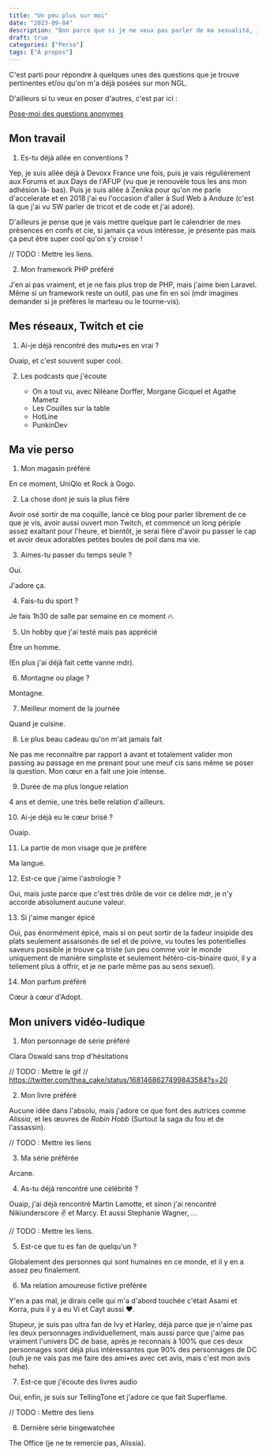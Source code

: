 ```yaml
---
title: "Un peu plus sur moi"
date: "2023-09-04"
description: "Bon parce que si je ne veux pas parler de ma sexualité, je peux au moins parler de qui je suis, j'ai donc décidé de prendre des questions et d'y répondre."
draft: true
categories: ["Perso"]
tags: ["À propos"]
---
```


C'est parti pour répondre à quelques unes des questions que je trouve
pertinentes et/ou qu'on m'a déjà posées sur mon NGL.

D'ailleurs si tu veux en poser d'autres, c'est par ici :

[Pose-moi des questions anonymes](https://ngl.link/cupcakeofthea1)


## Mon travail

1. Es-tu déjà allée en conventions ?

Yep, je suis allée déjà à Devoxx France une fois, puis je vais régulièrement aux
Forums et aux Days de l'AFUP (vu que je renouvèle tous les ans mon adhésion là-
bas). Puis je suis allée à Zenika pour qu'on me parle d'accelerate et en 2018
j'ai eu l'occasion d'aller à Sud Web à Anduze (c'est là que j'ai vu SW parler 
de tricot et de code et j'ai adoré).

D'ailleurs je pense que je vais mettre quelque part le calendrier de mes
présences en confs et cie, si jamais ça vous intéresse, je présente pas mais ça
peut être super cool qu'on s'y croise !

// TODO : Mettre les liens.

2. Mon framework PHP préféré

J'en ai pas vraiment, et je ne fais plus trop de PHP, mais j'aime bien Laravel.
Même si un framework reste un outil, pas une fin en soi (mdr imagines demander
si je préfères le marteau ou le tourne-vis).

## Mes réseaux, Twitch et cie

1. Ai-je déjà rencontré des mutu•es en vrai ?

Ouaip, et c'est souvent super cool.

2. Les podcasts que j'écoute

    - On a tout vu, avec Niléane Dorffer, Morgane Gicquel et Agathe Mametz
    - Les Couilles sur la table
    - HotLine
    - PunkinDev

## Ma vie perso

1. Mon magasin préféré

En ce moment, UniQlo et Rock à Gogo.

2. La chose dont je suis la plus fière

Avoir osé sortir de ma coquille, lancé ce blog pour parler librement de ce que
je vis, avoir aussi ouvert mon Twitch, et commencé un long périple assez 
exaltant pour l'heure, et bientôt, je serai fière d'avoir pu passer le cap et
avoir deux adorables petites boules de poil dans ma vie.

3. Aimes-tu passer du temps seule ?

Oui.

J'adore ça.

4. Fais-tu du sport ?

Je fais 1h30 de salle par semaine en ce moment 🔥.

5. Un hobby que j'ai testé mais pas apprécié

Être un homme.

(En plus j'ai déjà fait cette vanne mdr).

6. Montagne ou plage ?

Montagne.

7. Meilleur moment de la journée

Quand je cuisine.

8. Le plus beau cadeau qu'on m'ait jamais fait

Ne pas me reconnaître par rapport à avant et totalement valider mon passing au
passage en me prenant pour une meuf cis sans même se poser la question. Mon
cœur en a fait une joie intense.

9. Durée de ma plus longue relation

4 ans et demie, une très belle relation d'ailleurs.

10. Ai-je déjà eu le cœur brisé ?

Ouaip.

11. La partie de mon visage que je préfère

Ma langue.

12. Est-ce que j'aime l'astrologie ?

Oui, mais juste parce que c'est très drôle de voir ce délire mdr, je n'y accorde
absolument aucune valeur.

13. Si j'aime manger épicé

Oui, pas énormément épicé, mais si on peut sortir de la fadeur insipide des
plats seulement assaisonés de sel et de poivre, vu toutes les potentielles
saveurs possible je trouve ça triste (un peu comme voir le monde uniquement
de manière simpliste et seulement hétéro-cis-binaire quoi, il y a tellement plus
à offrir, et je ne parle même pas au sens sexuel).

14. Mon parfum préféré

Cœur à cœur d'Adopt.

## Mon univers vidéo-ludique

1. Mon personnage de série préféré 

Clara Oswald sans trop d'hésitations

// TODO : Mettre le gif
// https://twitter.com/thea_cake/status/1681468627499843584?s=20

2. Mon livre préféré

Aucune idée dans l'absolu, mais j'adore ce que font des autrices comme _Alissia_,
et les œuvres de _Robin Hobb_ (Surtout la saga du fou et de l'assassin).

// TODO : Mettre les liens 

3. Ma série préférée

Arcane.

4. As-tu déjà rencontré une célébrité ?

Ouaip, j'ai déjà rencontré Martin Lamotte, et sinon j'ai rencontré 
Nikiunderscore ✌️ et Marcy.
Et aussi Stephanie Wagner, ...

// TODO : Mettre les liens.

5. Est-ce que tu es fan de quelqu'un ?

Globalement des personnes qui sont humaines en ce monde, et il y en a assez peu
finalement.

6. Ma relation amoureuse fictive préférée

Y'en a pas mal, je dirais celle qui m'a d'abord touchée c'était Asami et Korra,
puis il y a eu Vi et Cayt aussi ❤️.

Stupeur, je suis pas ultra fan de Ivy et Harley, déjà parce que je n'aime pas
les deux personnages individuellement, mais aussi parce que j'aime pas vraiment
l'univers DC de base, après je reconnais à 100% que ces deux personnages sont
déjà plus intéressantes que 90% des personnages de DC (ouh je ne vais pas me
faire des ami•es avec cet avis, mais c'est mon avis hehe).

7. Est-ce que j'écoute des livres audio

Oui, enfin, je suis sur TellingTone et j'adore ce que fait Superflame.

// TODO : Mettre des liens 

8. Dernière série bingewatchée

The Office (je ne te remercie pas, Alissia).
